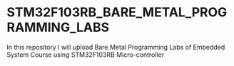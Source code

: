 # STM32F103RB_BARE_METAL_PROGRAMMING_LABS
In this repository I will upload Bare Metal Programming Labs of Embedded System Course using STM32F103RB Micro-controller
